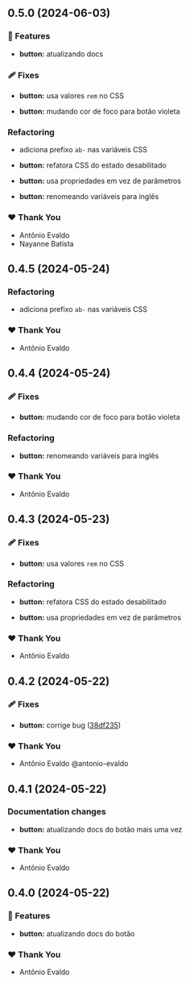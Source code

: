 ## 0.5.0 (2024-06-03)


### 🚀 Features

- **button:** atualizando docs


### 🩹 Fixes

- **button:** usa valores `rem` no CSS

- **button:** mudando cor de foco para botão violeta


### Refactoring

- adiciona prefixo `ab-` nas variáveis CSS

- **button:** refatora CSS do estado desabilitado

- **button:** usa propriedades em vez de parâmetros

- **button:** renomeando variáveis para inglês


### ❤️  Thank You

- Antônio Evaldo
- Nayanne Batista

## 0.4.5 (2024-05-24)


### Refactoring

- adiciona prefixo `ab-` nas variáveis CSS


### ❤️  Thank You

- Antônio Evaldo

## 0.4.4 (2024-05-24)


### 🩹 Fixes

- **button:** mudando cor de foco para botão violeta


### Refactoring

- **button:** renomeando variáveis para inglês


### ❤️  Thank You

- Antônio Evaldo

## 0.4.3 (2024-05-23)


### 🩹 Fixes

- **button:** usa valores `rem` no CSS


### Refactoring

- **button:** refatora CSS do estado desabilitado

- **button:** usa propriedades em vez de parâmetros


### ❤️  Thank You

- Antônio Evaldo

## 0.4.2 (2024-05-22)

### 🩹 Fixes

- **button:** corrige bug ([38df235](https://github.com/antonio-evaldo/alfabit-monorepo-nx-19/commit/38df235))

### ❤️ Thank You

- Antônio Evaldo @antonio-evaldo

## 0.4.1 (2024-05-22)

### Documentation changes

- **button:** atualizando docs do botão mais uma vez

### ❤️ Thank You

- Antônio Evaldo

## 0.4.0 (2024-05-22)

### 🚀 Features

- **button:** atualizando docs do botão

### ❤️ Thank You

- Antônio Evaldo
